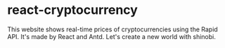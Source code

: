 # react-cryptocurrency
This website shows real-time prices of cryptocurrencies using the Rapid API. It's made by React and Antd. Let's create a new world with shinobi.

